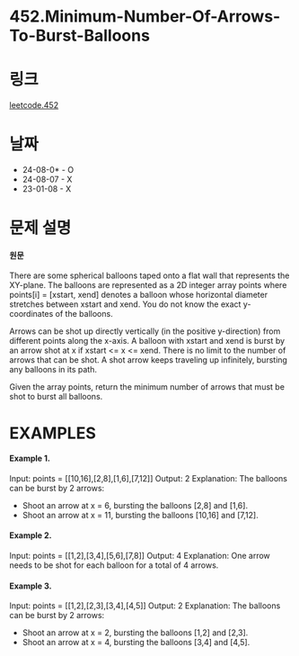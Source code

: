 # 452.Minimum-Number-Of-Arrows-To-Burst-Balloons

# 링크

[leetcode.452](https://leetcode.com/problems/minimum-number-of-arrows-to-burst-balloons/description/?envType=study-plan-v2&envId=leetcode-75)

# 날짜

* 24-08-0* - O
* 24-08-07 - X
* 23-01-08 - X

# 문제 설명

#### 원문


There are some spherical balloons taped onto a flat wall that represents the XY-plane. The balloons are represented as a 2D integer array points where points[i] = [xstart, xend] denotes a balloon whose horizontal diameter stretches between xstart and xend. You do not know the exact y-coordinates of the balloons.

Arrows can be shot up directly vertically (in the positive y-direction) from different points along the x-axis. A balloon with xstart and xend is burst by an arrow shot at x if xstart <= x <= xend. There is no limit to the number of arrows that can be shot. A shot arrow keeps traveling up infinitely, bursting any balloons in its path.

Given the array points, return the minimum number of arrows that must be shot to burst all balloons.



# EXAMPLES

#### Example 1.


Input: points = [[10,16],[2,8],[1,6],[7,12]]
Output: 2
Explanation: The balloons can be burst by 2 arrows:
- Shoot an arrow at x = 6, bursting the balloons [2,8] and [1,6].
- Shoot an arrow at x = 11, bursting the balloons [10,16] and [7,12].


#### Example 2.


Input: points = [[1,2],[3,4],[5,6],[7,8]]
Output: 4
Explanation: One arrow needs to be shot for each balloon for a total of 4 arrows.


#### Example 3.


Input: points = [[1,2],[2,3],[3,4],[4,5]]
Output: 2
Explanation: The balloons can be burst by 2 arrows:
- Shoot an arrow at x = 2, bursting the balloons [1,2] and [2,3].
- Shoot an arrow at x = 4, bursting the balloons [3,4] and [4,5].
